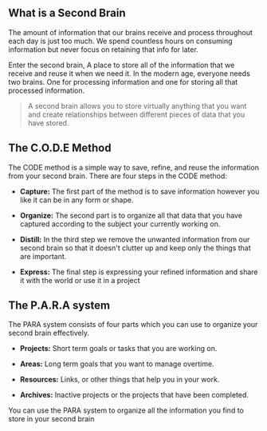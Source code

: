 ## What is a Second Brain

The amount of information that our brains receive and process throughout each day is just too much. We spend countless hours on consuming information but never focus on retaining that info for later.


Enter the second brain, A place to store all of the information that we receive and reuse it when we need it. In the modern age, everyone needs two brains. One for processing information and one for storing all that processed information.

> A second brain allows you to store virtually anything that you want and create
> relationships between different pieces of data that you have stored.

## The C.O.D.E Method

The CODE method is a simple way to save, refine, and reuse the information from your second brain. There are four steps in the CODE method:

- **Capture:** The first part of the method is to save information however you like it can be in any form or shape.

- **Organize:** The second part is to organize all that data that you have captured according to the subject your currently working on.

- **Distill:** In the third step we remove the unwanted information from our second brain so that it doesn't clutter up and keep only the things that are important.

- **Express:** The final step is expressing your refined information and share it with the world or use it in a project

## The P.A.R.A system

The PARA system consists of four parts which you can use to organize your second brain effectively.

- **Projects:** Short term goals or tasks that you are working on.

- **Areas:** Long term goals that you want to manage overtime.

- **Resources:** Links, or other things that help you in your work.

- **Archives:** Inactive projects or the projects that have been completed.

You can use the PARA system to organize all the information you find to store in your second brain